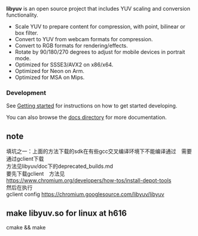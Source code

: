 **libyuv** is an open source project that includes YUV scaling and conversion functionality.

* Scale YUV to prepare content for compression, with point, bilinear or box filter.
* Convert to YUV from webcam formats for compression.
* Convert to RGB formats for rendering/effects.
* Rotate by 90/180/270 degrees to adjust for mobile devices in portrait mode.
* Optimized for SSSE3/AVX2 on x86/x64.
* Optimized for Neon on Arm.
* Optimized for MSA on Mips.

### Development

See [Getting started][1] for instructions on how to get started developing.

You can also browse the [docs directory][2] for more documentation.

[1]: ./docs/getting_started.md
[2]: ./docs/

## note

填坑之一：上面的方法下载的sdk在有些gcc交叉编译环境下不能编译通过　需要通过gclient下载   
方法见libyuv/doc下的deprecated_builds.md     
要先下载gclient　方法见     
https://www.chromium.org/developers/how-tos/install-depot-tools     
然后在执行       
gclient config https://chromium.googlesource.com/libyuv/libyuv

## make libyuv.so for linux at h616
cmake && make 
